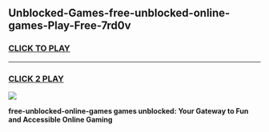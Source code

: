 
## Unblocked-Games-free-unblocked-online-games-Play-Free-7rd0v
<h3>
<a href="https://premium76.site?title=free-unblocked-online-games&ref=15A">CLICK TO PLAY</a></h3>
<hr>

<h3>
<a href="https://premium76.site?title=free-unblocked-online-games&ref=15A">CLICK 2 PLAY</a>
  
</h3>

<a href="https://premium76.site?title=free-unblocked-online-games&ref=15A"><img src="https://clearcache.store/games.png"></a>


**free-unblocked-online-games games unblocked: Your Gateway to Fun and Accessible Online Gaming**
